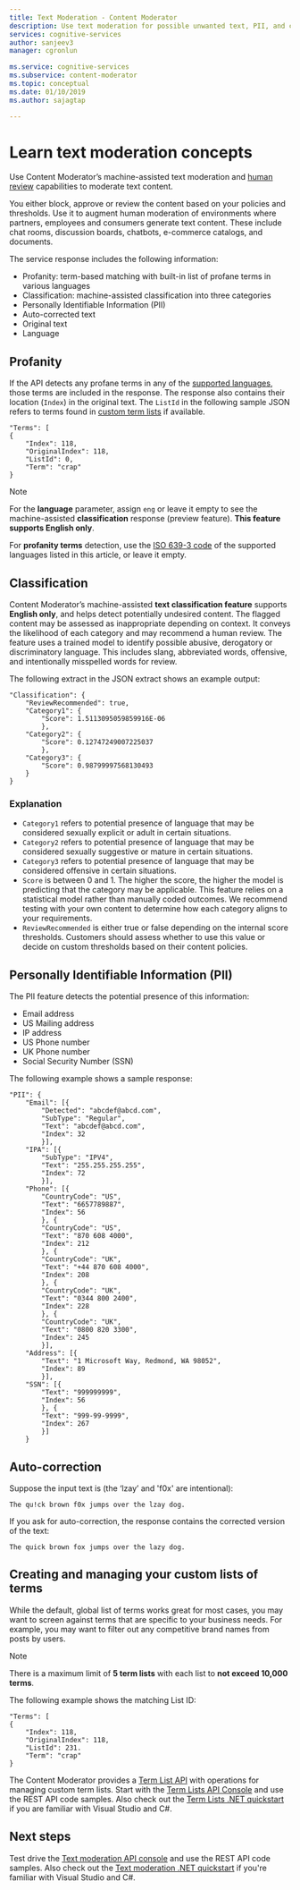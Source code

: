 ```yaml
---
title: Text Moderation - Content Moderator
description: Use text moderation for possible unwanted text, PII, and custom lists of terms.
services: cognitive-services
author: sanjeev3
manager: cgronlun

ms.service: cognitive-services
ms.subservice: content-moderator
ms.topic: conceptual
ms.date: 01/10/2019
ms.author: sajagtap

---
```


# Learn text moderation concepts

Use Content Moderator’s machine-assisted text moderation and [human review](Review-Tool-User-Guide/human-in-the-loop.md) capabilities to moderate text content.

You either block, approve or review the content based on your policies and thresholds. Use it to augment human moderation of environments where partners, employees and consumers generate text content. These include chat rooms, discussion boards, chatbots, e-commerce catalogs, and documents. 

The service response includes the following information:

- Profanity: term-based matching with built-in list of profane terms in various languages
- Classification: machine-assisted classification into three categories
- Personally Identifiable Information (PII)
- Auto-corrected text
- Original text
- Language

## Profanity

If the API detects any profane terms in any of the [supported languages](Text-Moderation-API-Languages.md), those terms are included in the response. The response also contains their location (`Index`) in the original text. The `ListId` in the following sample JSON refers to terms found in [custom term lists](try-terms-list-api.md) if available.

	"Terms": [
	{
		"Index": 118,
		"OriginalIndex": 118,
		"ListId": 0,
		"Term": "crap"
	}

> [!NOTE]
> For the **language** parameter, assign `eng` or leave it empty to see the machine-assisted **classification** response (preview feature). **This feature supports English only**.
>
> For **profanity terms** detection, use the [ISO 639-3 code](http://www-01.sil.org/iso639-3/codes.asp) of the supported languages listed in this article, or leave it empty.

## Classification

Content Moderator’s machine-assisted **text classification feature** supports **English only**, and helps detect potentially undesired content. The flagged content may be assessed as inappropriate depending on context. It conveys the likelihood of each category and may recommend a human review. The feature uses a trained model to identify possible abusive, derogatory or discriminatory language. This includes slang, abbreviated words, offensive, and intentionally misspelled words for review. 

The following extract in the JSON extract shows an example output:

	"Classification": {
    	"ReviewRecommended": true,
    	"Category1": {
      		"Score": 1.5113095059859916E-06
    		},
    	"Category2": {
      		"Score": 0.12747249007225037
    		},
    	"Category3": {
      		"Score": 0.98799997568130493
    	}
	}

### Explanation

- `Category1` refers to potential presence of language that may be considered sexually explicit or adult in certain situations.
- `Category2` refers to potential presence of language that may be considered sexually suggestive or mature in certain situations.
- `Category3` refers to potential presence of language that may be considered offensive in certain situations.
- `Score` is between 0 and 1. The higher the score, the higher the model is predicting that the category may be applicable. This feature relies on a statistical model rather than manually coded outcomes. We recommend testing with your own content to determine how each category aligns to your requirements.
- `ReviewRecommended` is either true or false depending on the internal score thresholds. Customers should assess whether to use this value or decide on custom thresholds based on their content policies.

## Personally Identifiable Information (PII)

The PII feature detects the potential presence of this information:

- Email address
- US Mailing address
- IP address
- US Phone number
- UK Phone number
- Social Security Number (SSN)

The following example shows a sample response:

	"PII": {
    	"Email": [{
      		"Detected": "abcdef@abcd.com",
      		"SubType": "Regular",
      		"Text": "abcdef@abcd.com",
      		"Index": 32
    		}],
    	"IPA": [{
      		"SubType": "IPV4",
      		"Text": "255.255.255.255",
      		"Index": 72
    		}],
    	"Phone": [{
      		"CountryCode": "US",
      		"Text": "6657789887",
      		"Index": 56
    		}, {
      		"CountryCode": "US",
      		"Text": "870 608 4000",
      		"Index": 212
    		}, {
      		"CountryCode": "UK",
      		"Text": "+44 870 608 4000",
      		"Index": 208
    		}, {
      		"CountryCode": "UK",
      		"Text": "0344 800 2400",
      		"Index": 228
    		}, {
      		"CountryCode": "UK",
      		"Text": "0800 820 3300",
      		"Index": 245
    		}],
    	"Address": [{
      		"Text": "1 Microsoft Way, Redmond, WA 98052",
      		"Index": 89
    		}],
    	"SSN": [{
      		"Text": "999999999",
      		"Index": 56
    		}, {
      		"Text": "999-99-9999",
      		"Index": 267
    		}]
		}

## Auto-correction

Suppose the input text is (the ‘lzay’ and 'f0x' are intentional):

	The qu!ck brown f0x jumps over the lzay dog.

If you ask for auto-correction, the response contains the corrected version of the text:

	The quick brown fox jumps over the lazy dog.

## Creating and managing your custom lists of terms

While the default, global list of terms works great for most cases, you may want to screen against terms that are specific to your business needs. For example, you may want to filter out any competitive brand names from posts by users.

> [!NOTE]
> There is a maximum limit of **5 term lists** with each list to **not exceed 10,000 terms**.
>

The following example shows the matching List ID:

	"Terms": [
	{
		"Index": 118,
		"OriginalIndex": 118,
		"ListId": 231.
		"Term": "crap"
	}

The Content Moderator provides a [Term List API](https://westus.dev.cognitive.microsoft.com/docs/services/57cf755e3f9b070c105bd2c2/operations/57cf755e3f9b070868a1f67f) with operations for managing custom term lists. Start with the [Term Lists API Console](try-terms-list-api.md) and use the REST API code samples. Also check out the [Term Lists .NET quickstart](term-lists-quickstart-dotnet.md) if you are familiar with Visual Studio and C#.

## Next steps

Test drive the [Text moderation API console](try-text-api.md) and use the REST API code samples. Also check out the [Text moderation .NET quickstart](text-moderation-quickstart-dotnet.md) if you're familiar with Visual Studio and C#.
